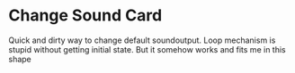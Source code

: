 # Change Sound Card 

Quick and dirty way to change default soundoutput. Loop mechanism is stupid without getting initial state. But it somehow works and fits me in this shape
